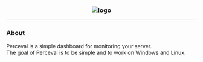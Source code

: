 <h3 align="center">
    <img src="https://i.imgur.com/u2KHMIe.png" alt="logo"/>
</h3>

---

### About

Perceval is a simple dashboard for monitoring your server.  
The goal of Perceval is to be simple and to work on Windows and Linux.
